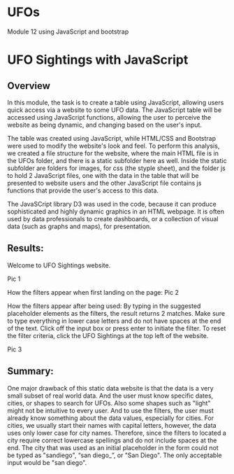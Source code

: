 # UFOs
Module 12 using JavaScript and bootstrap
# UFO Sightings with JavaScript

## Overview
In this module, the task is to create a table using JavaScript, allowing users quick access via a website to some UFO data. The JavaScript table will be accessed using JavaScript functions, allowing the user to perceive the website as being dynamic, and changing based on the user's input. 

The table was created using JavaScript, while HTML/CSS and Bootstrap were used to modify the website's look and feel. To perform this analysis, we created a file structure for the website, where the main HTML file is in the UFOs folder, and there is a static subfolder here as well. Inside the static subfolder are folders for images, for css (the styple sheet), and the folder js to hold 2 JavaScript files,  one with the data in the table that will be presented to website users and the other JavaScript file contains js functions that provide the user's access to this data.  

The JavaSCript library D3 was used in the code, because it can produce sophisticated and highly dynamic graphics in an HTML webpage. It is often used by data professionals to create dashboards, or a collection of visual data (such as graphs and maps), for presentation. 

## Results:
Welcome to UFO Sightings website.

Pic 1

How the filters appear when first landing on the page:
Pic 2

How the filters appear after being used:
By typing in the suggested placeholder elements as the filters, the result returns 2 matches. Make sure to type everything in lower case letters and do not have spaces at the end of the text. Click off the input box or press enter to initiate the filter. To reset the filter criteria, click the UFO Sightings at the top left of the website.

Pic 3

## Summary:
One major drawback of this static data website is that the data is a very small subset of real world data. And the user must know specific dates, cities, or shapes to search for UFOs. Also some shapes such as "light" might not be intuitive to every user. And to use the filters, the user must already know something about the data values, especially for cities.  For cities, we usually start their names with capital letters, however, the data uses only lower case for city names. Therefore, since the filters to located a city require correct lowercase spellings and do not include spaces at the end. The city that was used as an initial placeholder in the form could not be typed as "sandiego", “san diego_”, or "San Diego". The only acceptable input would be "san diego". 
